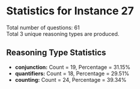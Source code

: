 # Statistics for Instance 27<br/>
Total number of questions: 61<br/>
Total 3 unique reasoning types are produced.<br/>
## Reasoning Type Statistics<br/>
- **conjunction:** Count = 19, Percentage = 31.15%<br/>
- **quantifiers:** Count = 18, Percentage = 29.51%<br/>
- **counting:** Count = 24, Percentage = 39.34%<br/>
